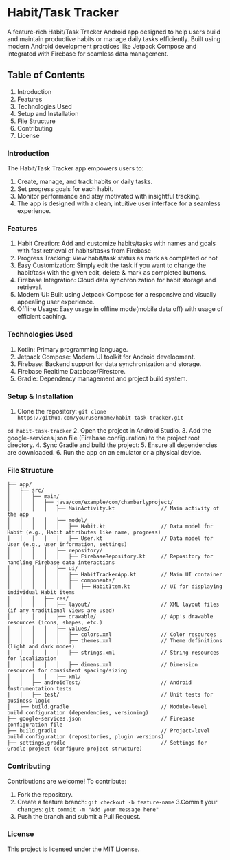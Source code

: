 
# Habit/Task Tracker

A feature-rich Habit/Task Tracker Android app designed to help users build and maintain productive habits or manage daily tasks efficiently. Built using modern Android development practices like Jetpack Compose and integrated with Firebase for seamless data management.


## Table of Contents

1. Introduction
2. Features
3. Technologies Used
4. Setup and Installation
5. File Structure
6. Contributing
7. License

### Introduction
The Habit/Task Tracker app empowers users to:
1. Create, manage, and track habits or daily tasks.
2. Set progress goals for each habit.
3. Monitor performance and stay motivated with insightful tracking.
4. The app is designed with a clean, intuitive user interface for a seamless experience.

### Features
1. Habit Creation: Add and customize habits/tasks with names and goals with fast retrieval of habits/tasks from Firebase
2. Progress Tracking: View habit/task status as mark as completed or not
3. Easy Customization: Simply edit the task if you want to change the habit/task with the given edit, delete & mark as completed buttons.
4. Firebase Integration: Cloud data synchronization for habit storage and retrieval.
5. Modern UI: Built using Jetpack Compose for a responsive and visually appealing user experience.
6. Offline Usage: Easy usage in offline mode(mobile data off) with usage of efficient caching.

### Technologies Used
1. Kotlin: Primary programming language.
2. Jetpack Compose: Modern UI toolkit for Android development.
3. Firebase: Backend support for data synchronization and storage.
4. Firebase Realtime Database/Firestore.
5. Gradle: Dependency management and project build system.

### Setup & Installation
1. Clone the repository:
```git clone https://github.com/yourusername/habit-task-tracker.git```

```cd habit-task-tracker```
2. Open the project in Android Studio.
3. Add the google-services.json file (Firebase configuration) to the project root directory.
4. Sync Gradle and build the project:
5. Ensure all dependencies are downloaded.
6. Run the app on an emulator or a physical device.

### File Structure
```Habit/Task Tracker
├── app/
│   ├── src/
│   │   ├── main/
│   │   │   ├── java/com/example/com/chamberlyproject/
│   │   │   │   ├── MainActivity.kt               // Main activity of the app
│   │   │   │   ├── model/
│   │   │   │   │   ├── Habit.kt                  // Data model for Habit (e.g., Habit attributes like name, progress)
│   │   │   │   │   ├── User.kt                   // Data model for User (e.g., user information, settings)
│   │   │   │   ├── repository/
│   │   │   │   │   ├── FirebaseRepository.kt     // Repository for handling Firebase data interactions
│   │   │   │   ├── ui/
│   │   │   │   │   ├── HabitTrackerApp.kt        // Main UI container
│   │   │   │   │   ├── components/
│   │   │   │   │   │   ├── HabitItem.kt          // UI for displaying individual Habit items
│   │   │   ├── res/
│   │   │   │   ├── layout/                       // XML layout files (if any traditional Views are used)
│   │   │   │   ├── drawable/                     // App's drawable resources (icons, shapes, etc.)
│   │   │   │   ├── values/
│   │   │   │   │   ├── colors.xml                // Color resources
│   │   │   │   │   ├── themes.xml                // Theme definitions (light and dark modes)
│   │   │   │   │   ├── strings.xml               // String resources for localization
│   │   │   │   │   ├── dimens.xml                // Dimension resources for consistent spacing/sizing
│   │   │   │   ├── xml/
│   │   ├── androidTest/                          // Android Instrumentation tests
│   │   ├── test/                                 // Unit tests for business logic
│   ├── build.gradle                              // Module-level build configuration (dependencies, versioning)
├── google-services.json                          // Firebase configuration file
├── build.gradle                                  // Project-level build configuration (repositories, plugin versions)
├── settings.gradle                               // Settings for Gradle project (configure project structure)
```

### Contributing
Contributions are welcome! To contribute:
1. Fork the repository.
2. Create a feature branch:
```git checkout -b feature-name```
3.Commit your changes:
```git commit -m "Add your message here"```
4. Push the branch and submit a Pull Request.

### License
This project is licensed under the MIT License.
